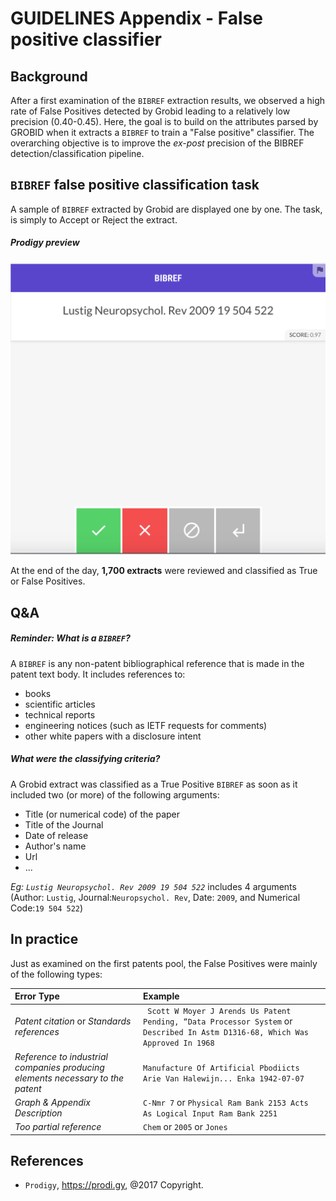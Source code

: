 # GUIDELINES Appendix - False positive classifier

## Background

After a first examination of the `BIBREF` extraction  results, we observed a high rate of False Positives detected by Grobid leading to a relatively low precision (0.40-0.45). Here, the goal is to build on the attributes parsed by GROBID when it extracts a `BIBREF` to train a "False positive" classifier. The overarching objective is to improve the *ex-post* precision of the BIBREF detection/classification pipeline.

## `BIBREF` false positive classification task

A sample of `BIBREF` extracted by Grobid are displayed one by one. The task, is simply to Accept or Reject the extract.


##### Prodigy preview

![](cat_bibref_prodigy_preview.jpg)

At the end of the day, **1,700 extracts** were reviewed and classified as True or False Positives.

## Q&A

##### Reminder: What is a `BIBREF`?

A `BIBREF` is any non-patent bibliographical reference that is made in the patent text body. It includes references to:

- books
- scientific articles
- technical reports
- engineering notices (such as IETF requests for comments)
- other white papers with a disclosure intent

##### What were the classifying criteria?

A Grobid extract was classified as a True Positive `BIBREF` as soon as it included two (or more) of the following arguments:

* Title (or numerical code) of the paper
* Title of the Journal
* Date of release
* Author's name
* Url
* ...

*Eg: `Lustig Neuropsychol. Rev 2009 19 504 522`* includes 4 arguments (Author: `Lustig`, Journal:`Neuropsychol. Rev`, Date: `2009`, and Numerical Code:`19 504 522`)


## In practice

Just as examined on the first patents pool, the False Positives were mainly of the following types:

| Error Type           | Example         |
|:-------------------- |:----------------|
| *Patent citation* or *Standards references*  |  ` Scott W Moyer J Arends Us Patent Pending, “Data Processor System`   or `Described In Astm D1316-68, Which Was Approved In 1968`            |
| *Reference to industrial companies producing elements necessary to the patent*  | `Manufacture Of Artificial Pbodiicts ` `Arie Van Halewijn... Enka 1942-07-07`|
| *Graph & Appendix Description*  | `C-Nmr 7` or `Physical Ram Bank 2153 Acts As Logical Input Ram Bank 2251`|
| *Too partial reference* |  `Chem` or `2005` or `Jones`|



## References

* `Prodigy`, https://prodi.gy, @2017 Copyright.
